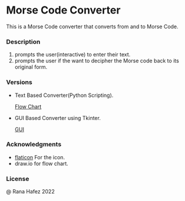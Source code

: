 # Morse Code Converter

This is a Morse Code converter that converts from and to Morse Code.


### Description

1. prompts the user(interactive) to enter their text.
2. prompts the user if the want to decipher the Morse code back to its original form.

### Versions
* Text Based Converter(Python Scripting).

     [Flow Chart](images/flow-chart.PNG)
* GUI Based Converter
using Tkinter.

     [GUI](images/morse_gui.PNG)


### Acknowledgments
* [flaticon](https://www.flaticon.com/free-icon/morse-code_390591?term=morse%20code&page=1&position=10&page=1&position=10&related_id=390591&origin=tag) For the icon.
* draw.io for flow chart.


### License
@ Rana Hafez 2022




